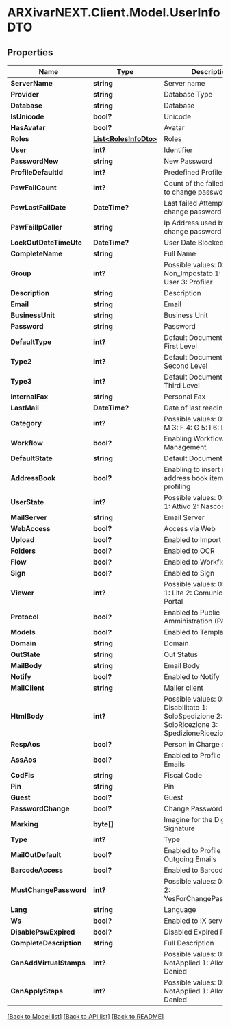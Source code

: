 # ARXivarNEXT.Client.Model.UserInfoDTO
## Properties

Name | Type | Description | Notes
------------ | ------------- | ------------- | -------------
**ServerName** | **string** | Server name | [optional] 
**Provider** | **string** | Database Type | [optional] 
**Database** | **string** | Database | [optional] 
**IsUnicode** | **bool?** | Unicode | [optional] 
**HasAvatar** | **bool?** | Avatar | [optional] 
**Roles** | [**List&lt;RolesInfoDto&gt;**](RolesInfoDto.md) | Roles | [optional] 
**User** | **int?** | Identifier | [optional] 
**PasswordNew** | **string** | New Password | [optional] 
**ProfileDefaultId** | **int?** | Predefined Profile Identifier | [optional] 
**PswFailCount** | **int?** | Count of the failed attempts to change password | [optional] 
**PswLastFailDate** | **DateTime?** | Last failed Attempt to change password | [optional] 
**PswFailIpCaller** | **string** | Ip Address used by failed change password | [optional] 
**LockOutDateTimeUtc** | **DateTime?** | User Date Blocked | [optional] 
**CompleteName** | **string** | Full Name | [optional] 
**Group** | **int?** | Possible values:  0: Non_Impostato  1: Admin  2: User  3: Profiler  | [optional] 
**Description** | **string** | Description | [optional] 
**Email** | **string** | Email | [optional] 
**BusinessUnit** | **string** | Business Unit | [optional] 
**Password** | **string** | Password | [optional] 
**DefaultType** | **int?** | Default Document Type of First Level | [optional] 
**Type2** | **int?** | Default Document Type of Second Level | [optional] 
**Type3** | **int?** | Default Document Type of Third Level | [optional] 
**InternalFax** | **string** | Personal Fax | [optional] 
**LastMail** | **DateTime?** | Date of last reading email | [optional] 
**Category** | **int?** | Possible values:  0: U  1: S  2: M  3: F  4: G  5: I  6: D  | [optional] 
**Workflow** | **bool?** | Enabling Workflow Management | [optional] 
**DefaultState** | **string** | Default Document Status | [optional] 
**AddressBook** | **bool?** | Enabling to insert new address book items into profiling | [optional] 
**UserState** | **int?** | Possible values:  0: NonAttivo  1: Attivo  2: Nascosto  | [optional] 
**MailServer** | **string** | Email Server | [optional] 
**WebAccess** | **bool?** | Access via Web | [optional] 
**Upload** | **bool?** | Enabled to Import | [optional] 
**Folders** | **bool?** | Enabled to OCR | [optional] 
**Flow** | **bool?** | Enabled to Workflow | [optional] 
**Sign** | **bool?** | Enabled to Sign | [optional] 
**Viewer** | **int?** | Possible values:  0: Standard  1: Lite  2: Comunicazioni  3: Portal  | [optional] 
**Protocol** | **bool?** | Enabled to Public Amministration (PA) Protocol | [optional] 
**Models** | **bool?** | Enabled to Templates | [optional] 
**Domain** | **string** | Domain | [optional] 
**OutState** | **string** | Out Status | [optional] 
**MailBody** | **string** | Email Body | [optional] 
**Notify** | **bool?** | Enabled to Notify | [optional] 
**MailClient** | **string** | Mailer client | [optional] 
**HtmlBody** | **int?** | Possible values:  0: Disabilitato  1: SoloSpedizione  2: SoloRicezione  3: SpedizioneRicezione  | [optional] 
**RespAos** | **bool?** | Person in Charge of AOS | [optional] 
**AssAos** | **bool?** | Enabled to Profile Manual Emails | [optional] 
**CodFis** | **string** | Fiscal Code | [optional] 
**Pin** | **string** | Pin | [optional] 
**Guest** | **bool?** | Guest | [optional] 
**PasswordChange** | **bool?** | Change Password | [optional] 
**Marking** | **byte[]** | Imagine for the Digital Signature | [optional] 
**Type** | **int?** | Type | [optional] 
**MailOutDefault** | **bool?** | Enabled to Profile Manual Outgoing Emails | [optional] 
**BarcodeAccess** | **bool?** | Enabled to Barcode | [optional] 
**MustChangePassword** | **int?** | Possible values:  0: No  1: Yes  2: YesForChangePasswordNew  | [optional] 
**Lang** | **string** | Language | [optional] 
**Ws** | **bool?** | Enabled to IX service. | [optional] 
**DisablePswExpired** | **bool?** | Disabled Expired Password | [optional] 
**CompleteDescription** | **string** | Full Description | [optional] 
**CanAddVirtualStamps** | **int?** | Possible values:  0: NotApplied  1: Allow  2: Denied  | [optional] 
**CanApplyStaps** | **int?** | Possible values:  0: NotApplied  1: Allow  2: Denied  | [optional] 

[[Back to Model list]](../README.md#documentation-for-models) [[Back to API list]](../README.md#documentation-for-api-endpoints) [[Back to README]](../README.md)

